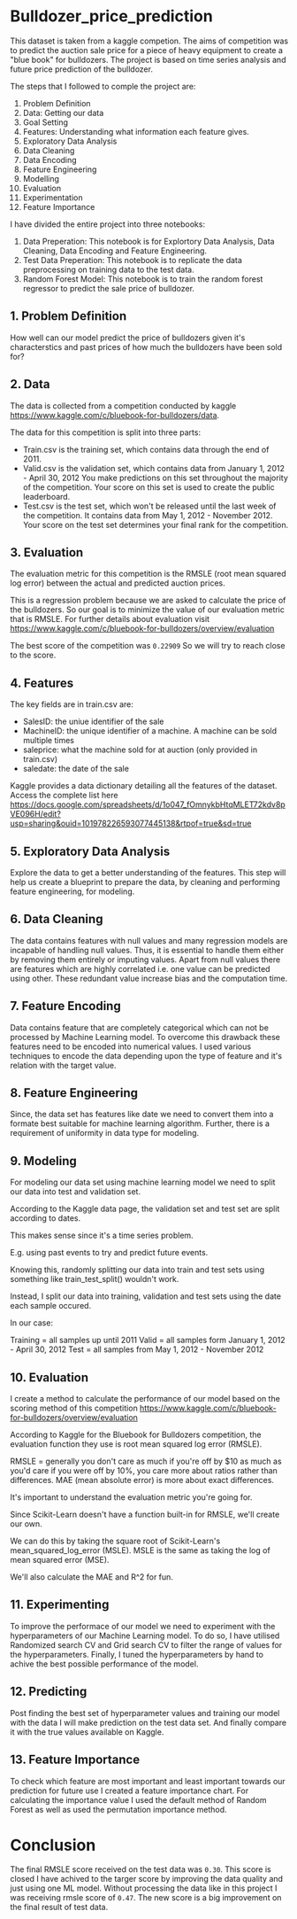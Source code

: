 # Bulldozer_price_prediction

This dataset is taken from a kaggle competion. The aims of competition was to predict the auction sale price for a piece of heavy equipment to create a "blue book" for bulldozers. The project is based on time series analysis and future price prediction of the bulldozer.

The steps that I followed to comple the project are:
1. Problem Definition
2. Data: Getting our data
3. Goal Setting 
4. Features: Understanding what information each feature gives. 
5. Exploratory Data Analysis
6. Data Cleaning
7. Data Encoding
8. Feature Engineering
9. Modelling
10. Evaluation
11. Experimentation
12. Feature Importance

I have divided the entire project into three notebooks:
1. Data Preperation: This notebook is for Explortory Data Analysis, Data Cleaning, Data Encoding and Feature Engineering.
2. Test Data Preperation: This notebook is to replicate the data preprocessing on training data to the test data.
3. Random Forest Model: This notebook is to train the random forest regressor to predict the sale price of bulldozer.

## 1. Problem Definition
How well can our model predict the price of bulldozers given it's characterstics and past prices of how much the bulldozers have been sold for?

## 2. Data
The data is collected from a competition conducted by kaggle https://www.kaggle.com/c/bluebook-for-bulldozers/data.

The data for this competition is split into three parts:

* Train.csv is the training set, which contains data through the end of 2011.
* Valid.csv is the validation set, which contains data from January 1, 2012 - April 30, 2012 You make predictions on this set throughout the majority of the competition. Your score on this set is used to create the public leaderboard.
* Test.csv is the test set, which won't be released until the last week of the competition. It contains data from May 1, 2012 - November 2012. Your score on the test set determines your final rank for the competition.

## 3. Evaluation
The evaluation metric for this competition is the RMSLE (root mean squared log error) between the actual and predicted auction prices.

This is a regression problem because we are asked to calculate the price of the bulldozers. So our goal is to minimize the value of our evaluation metric that is RMSLE.
For further details about evaluation visit
https://www.kaggle.com/c/bluebook-for-bulldozers/overview/evaluation

The best score of the competition was 
`0.22909`
So we will try to reach close to the score.

## 4. Features
The key fields are in train.csv are:

* SalesID: the uniue identifier of the sale
* MachineID: the unique identifier of a machine.  A machine can be sold multiple times
* saleprice: what the machine sold for at auction (only provided in train.csv)
* saledate: the date of the sale

Kaggle provides a data dictionary detailing all the features of the dataset. 
Access the complete list here https://docs.google.com/spreadsheets/d/1o047_fOmnykbHtqMLET72kdv8pVE096H/edit?usp=sharing&ouid=101978226593077445138&rtpof=true&sd=true

## 5. Exploratory Data Analysis

Explore the data to get a better understanding of the features. This step will help us create a blueprint to prepare the data, by cleaning and performing feature engineering, for modeling.

## 6. Data Cleaning

The data contains features with null values and many regression models are incapable of handling null values. Thus, it is essential to handle them either by removing them entirely or imputing values. Apart from null values there are features which are highly correlated i.e. one value can be predicted using other. These redundant value increase bias and the computation time.

## 7. Feature Encoding

Data contains feature that are completely categorical which can not be processed by Machine Learning model. To overcome this drawback these features need to be encoded into numerical values. I used various techniques to encode the data depending upon the type of feature and it's relation with the target value.

## 8. Feature Engineering

Since, the data set has features like date we need to convert them into a formate best suitable for machine learning algorithm. Further, there is a requirement of uniformity in data type for modeling.

## 9. Modeling 

For modeling our data set using machine learning model we need to split our data into test and validation set.

According to the Kaggle data page, the validation set and test set are split according to dates.

This makes sense since it's a time series problem.

E.g. using past events to try and predict future events.

Knowing this, randomly splitting our data into train and test sets using something like train_test_split() wouldn't work.

Instead, I split our data into training, validation and test sets using the date each sample occured.

In our case:

Training = all samples up until 2011
Valid = all samples form January 1, 2012 - April 30, 2012
Test = all samples from May 1, 2012 - November 2012

## 10. Evaluation
I create a method to calculate the performance of our model based on the scoring method of this competition
https://www.kaggle.com/c/bluebook-for-bulldozers/overview/evaluation

According to Kaggle for the Bluebook for Bulldozers competition, the evaluation function they use is root mean squared log error (RMSLE).

RMSLE = generally you don't care as much if you're off by $10 as much as you'd care if you were off by 10%, you care more about ratios rather than differences. MAE (mean absolute error) is more about exact differences.

It's important to understand the evaluation metric you're going for.

Since Scikit-Learn doesn't have a function built-in for RMSLE, we'll create our own.

We can do this by taking the square root of Scikit-Learn's mean_squared_log_error (MSLE). MSLE is the same as taking the log of mean squared error (MSE).

We'll also calculate the MAE and R^2 for fun.

## 11. Experimenting

To improve the performace of our model we need to experiment with the hyperparameters of our Machine Learning model. To do so, I have utilised Randomized search CV and Grid search CV to filter the range of values for the hyperparameters. Finally, I tuned the hyperparameters by hand to achive the best possible performance of the model.

## 12. Predicting

Post finding the best set of hyperparameter values and training our model with the data I will make prediction on the test data set. And finally compare it with the true values available on Kaggle.

## 13. Feature Importance

To check which feature are most important and least important towards our prediction for future use I created a feature importance chart. For calculating the importance value I used the default method of Random Forest as well as used the permutation importance method. 

# Conclusion

The final RMSLE score received on the test data was `0.30`. This score is closed I have achived to the targer score by improving the data quality and just using one ML model. Without processing the data like in this project I was receiving rmsle score of `0.47`. The new score is a big improvement on the final result of test data.
